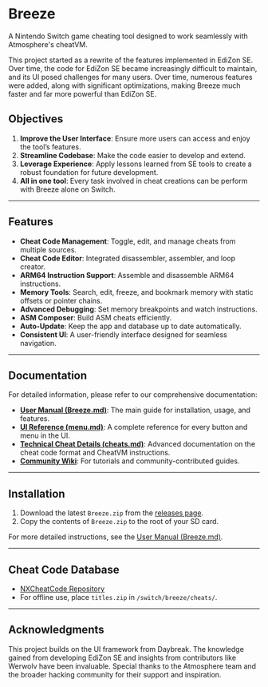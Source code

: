 # Breeze
A Nintendo Switch game cheating tool designed to work seamlessly with Atmosphere's cheatVM.

This project started as a rewrite of the features implemented in EdiZon SE. Over time, the code for EdiZon SE became increasingly difficult to maintain, and its UI posed challenges for many users. Over time, numerous features were added, along with significant optimizations, making Breeze much faster and far more powerful than EdiZon SE.

## Objectives
1.  **Improve the User Interface**: Ensure more users can access and enjoy the tool’s features.
2.  **Streamline Codebase**: Make the code easier to develop and extend.
3.  **Leverage Experience**: Apply lessons learned from SE tools to create a robust foundation for future development.
4.  **All in one tool**: Every task involved in cheat creations can be perform with Breeze alone on Switch.

---

## Features
-   **Cheat Code Management**: Toggle, edit, and manage cheats from multiple sources.
-   **Cheat Code Editor**: Integrated disassembler, assembler, and loop creator.
-   **ARM64 Instruction Support**: Assemble and disassemble ARM64 instructions.
-   **Memory Tools**: Search, edit, freeze, and bookmark memory with static offsets or pointer chains.
-   **Advanced Debugging**: Set memory breakpoints and watch instructions.
-   **ASM Composer**: Build ASM cheats efficiently.
-   **Auto-Update**: Keep the app and database up to date automatically.
-   **Consistent UI**: A user-friendly interface designed for seamless navigation.

---

## Documentation

For detailed information, please refer to our comprehensive documentation:

-   **[User Manual (Breeze.md)](Breeze.md)**: The main guide for installation, usage, and features.
-   **[UI Reference (menu.md)](docs/menu.md)**: A complete reference for every button and menu in the UI.
-   **[Technical Cheat Details (cheats.md)](docs/cheats.md)**: Advanced documentation on the cheat code format and CheatVM instructions.
-   **[Community Wiki](https://github.com/tomvita/Breeze-Beta/wiki)**: For tutorials and community-contributed guides.

---

## Installation
1.  Download the latest `Breeze.zip` from the [releases page](https://github.com/tomvita/Breeze-Beta/releases).
2.  Copy the contents of `Breeze.zip` to the root of your SD card.

For more detailed instructions, see the [User Manual (Breeze.md)](Breeze.md).

---

## Cheat Code Database
-   [NXCheatCode Repository](https://github.com/tomvita/NXCheatCode)
-   For offline use, place `titles.zip` in `/switch/breeze/cheats/`.

---

## Acknowledgments
This project builds on the UI framework from Daybreak. The knowledge gained from developing EdiZon SE and insights from contributors like Werwolv have been invaluable. Special thanks to the Atmosphere team and the broader hacking community for their support and inspiration.
